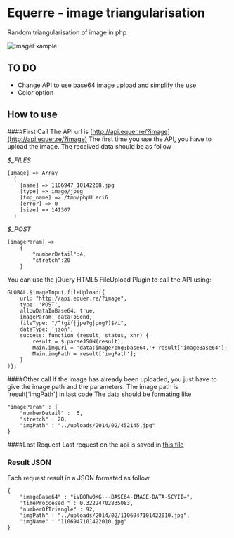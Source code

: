 Equerre - image triangularisation
=================================

Random triangularisation of image in php

![ImageExample](http://api.equer.re/uploads/2014/equerre_eqquerise.png)

TO DO
-----
* Change API to use base64 image upload and simplify the use
* Color option

How to use
----------

####First Call
The API url is [http://api.equer.re/?image](http://api.equer.re/?image)
The first time you use the API, you have to upload the image. The received data should be as follow :

*$_FILES*

    [Image] => Array
      (
        [name] => 1106947_10142208.jpg
        [type] => image/jpeg
        [tmp_name] => /tmp/phpULeri6
        [error] => 0
        [size] => 141307
      ) 

*$_POST*

    [imageParam] => 
        {
            "numberDetail":4,
            "stretch":20
        } 

You can use the jQuery HTML5 FileUpload Plugin to call the API using: 

    GLOBAL.$imageInput.fileUpload({
        url: "http://api.equer.re/?image",
        type: 'POST',
        allowDataInBase64: true,
        imageParam: dataToSend,
        fileType: "/^(gif|jpe?g|png?)$/i",
        dataType: 'json',
        success: function (result, status, xhr) {
        	result = $.parseJSON(result);
        	Main.imgUri = 'data:image/png;base64,'+ result['imageBase64'];
        	Main.imgPath = result['imgPath'];
        }
    )};

####Other call
If the image has already been uploaded, you just have to give the image path and the parameters. The image path is `result['imgPath'] in last code
The data should be formating like

    "imageParam" : {
    	"numberDetail" :  5,
    	"stretch" : 20,
    	"imgPath" : "../uploads/2014/02/452145.jpg"
    }

####Last Request
Last request on the api is saved in [this file](http://api.equer.re/api/test.txt)

### Result JSON
Each request result in a JSON formated as follow

    {
        "imageBase64" : "iVBORw0KG---BASE64-IMAGE-DATA-5CYII=",
        "timeProccesed " : 0.32224702835083,
        "numberOfTriangle" : 92,
        "imgPath" : "../uploads/2014/02/1106947101422010.jpg",
        "imgName" : "1106947101422010.jpg"
    }




